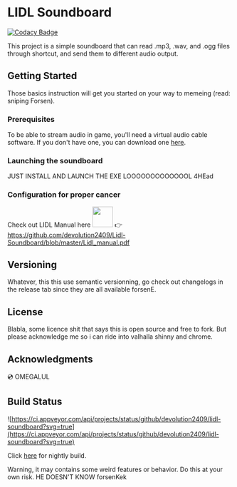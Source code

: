 # LIDL Soundboard

[![Codacy Badge](https://api.codacy.com/project/badge/Grade/92fed92005354e0688d46085c18f85a7)](https://app.codacy.com/app/devolution2409/Lidl-Soundboard?utm_source=github.com&utm_medium=referral&utm_content=devolution2409/Lidl-Soundboard&utm_campaign=Badge_Grade_Settings)

This project is a simple soundboard that can read .mp3, .wav, and .ogg files through shortcut, and send them to different audio output.

## Getting Started

Those basics instruction will get you started on your way to memeing (read: sniping Forsen).

### Prerequisites

To be able to stream audio in game, you'll need a virtual audio cable software. If you don't have one, you can download one [here](https://www.vb-audio.com/Cable/).


### Launching the soundboard

JUST INSTALL AND LAUNCH THE EXE LOOOOOOOOOOOOOL 4HEad


### Configuration for proper cancer

Check out LIDL Manual here <img src="https://static-cdn.jtvnw.net/jtv_user_pictures/482fa2af-9a3c-43f7-8b46-90bf4f63586a-profile_image-300x300.png" width="46" height="46" />  👉 https://github.com/devolution2409/Lidl-Soundboard/blob/master/Lidl_manual.pdf

## Versioning

Whatever, this this use semantic versionning, go check out changelogs in the release tab since they are all available forsenE.


## License

Blabla, some licence shit that says this is open source and free to fork. But please acknowledge me so i can ride into valhalla shinny and chrome.

## Acknowledgments

💿 OMEGALUL 


## Build Status

![https://ci.appveyor.com/api/projects/status/github/devolution2409/lidl-soundboard?svg=true](https://ci.appveyor.com/api/projects/status/github/devolution2409/lidl-soundboard?svg=true)

Click [here](https://ci.appveyor.com/project/devolution2409/lidl-soundboard/build/artifacts) for nightly build.

Warning, it may contains some weird features or behavior. Do this at your own risk.
HE DOESN'T KNOW forsenKek
